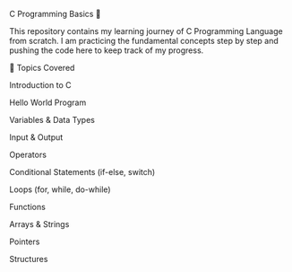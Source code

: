 
C Programming Basics 🚀

This repository contains my learning journey of C Programming Language from scratch.
I am practicing the fundamental concepts step by step and pushing the code here to keep track of my progress.

📌 Topics Covered

Introduction to C

Hello World Program

Variables & Data Types

Input & Output

Operators

Conditional Statements (if-else, switch)

Loops (for, while, do-while)

Functions

Arrays & Strings

Pointers

Structures
